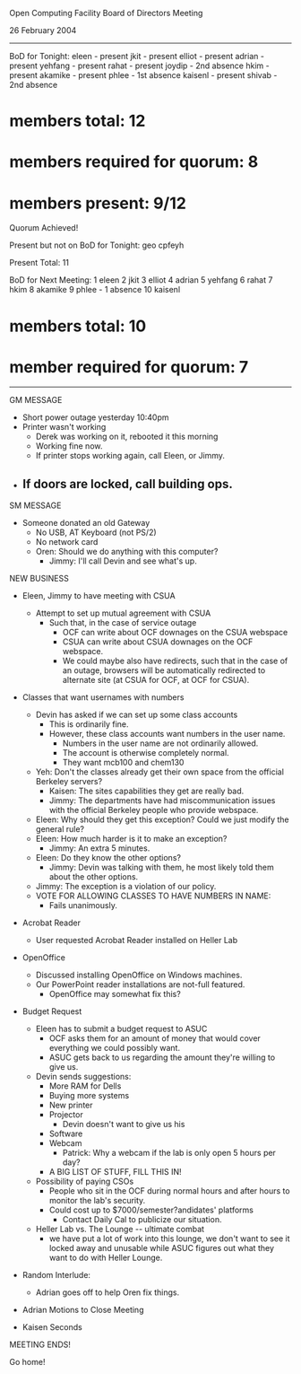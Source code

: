 Open Computing Facility
Board of Directors Meeting

26 February 2004

--------------------

BoD for Tonight:
eleen - present
jkit - present
elliot - present
adrian - present
yehfang - present
rahat - present
joydip - 2nd absence
hkim - present
akamike - present
phlee - 1st absence
kaisenl - present
shivab - 2nd absence

# members total: 12
# members required for quorum: 8
# members present: 9/12

Quorum Achieved!

Present but not on BoD for Tonight:
geo
cpfeyh

Present Total: 11

BoD for Next Meeting:
 1 eleen
 2 jkit
 3 elliot
 4 adrian
 5 yehfang
 6 rahat
 7 hkim
 8 akamike
 9 phlee - 1 absence
10 kaisenl

# members total: 10
# member required for quorum: 7

------

GM MESSAGE
- Short power outage yesterday 10:40pm
- Printer wasn't working
  - Derek was working on it, rebooted it this morning
  - Working fine now.
  - If printer stops working again, call Eleen, or Jimmy.
- If doors are locked, call building ops.
  - 
SM MESSAGE
- Someone donated an old Gateway
  - No USB, AT Keyboard (not PS/2)
  - No network card
  - Oren: Should we do anything with this computer?
    - Jimmy: I'll call Devin and see what's up.

NEW BUSINESS
- Eleen, Jimmy to have meeting with CSUA
  - Attempt to set up mutual agreement with CSUA
    - Such that, in the case of service outage
      - OCF can write about OCF downages on the CSUA webspace
      - CSUA can write about CSUA downages on the OCF webspace.
      - We could maybe also have redirects, such that in the case
        of an outage, browsers will be automatically redirected
	to alternate site (at CSUA for OCF, at OCF for CSUA).

- Classes that want usernames with numbers
  - Devin has asked if we can set up some class accounts
    - This is ordinarily fine.
    - However, these class accounts want numbers in the user name.
      - Numbers in the user name are not ordinarily allowed.
      - The account is otherwise completely normal.
      - They want mcb100 and chem130
  - Yeh: Don't the classes already get their own space from
    the official Berkeley servers?
    - Kaisen: The sites capabilities they get are really bad.
    - Jimmy: The departments have had miscommunication issues with
      the official Berkeley people who provide webspace.
  - Eleen: Why should they get this exception?  Could we just modify
    the general rule?
  - Eleen: How much harder is it to make an exception?
    - Jimmy: An extra 5 minutes.
  - Eleen: Do they know the other options?
    - Jimmy: Devin was talking with them, he most likely told them about
      the other options.
  - Jimmy: The exception is a violation of our policy.
  - VOTE FOR ALLOWING CLASSES TO HAVE NUMBERS IN NAME:
    - Fails unanimously.

- Acrobat Reader
  - User requested Acrobat Reader installed on Heller Lab

- OpenOffice
  - Discussed installing OpenOffice on Windows machines.
  - Our PowerPoint reader installations are not-full featured.
    - OpenOffice may somewhat fix this?

- Budget Request
  - Eleen has to submit a budget request to ASUC
    - OCF asks them for an amount of money that would cover everything
      we could possibly want.
    - ASUC gets back to us regarding the amount they're willing
      to give us.
  - Devin sends suggestions:
    - More RAM for Dells
    - Buying more systems
    - New printer
    - Projector
      - Devin doesn't want to give us his
    - Software
    - Webcam
      - Patrick: Why a webcam if the lab is only open 5 hours per day?
    - A BIG LIST OF STUFF, FILL THIS IN!
  - Possibility of paying CSOs
    - People who sit in the OCF during normal hours and after hours
      to monitor the lab's security.
    - Could cost up to $7000/semester?andidates' platforms
      - Contact Daily Cal to publicize our situation.
  - Heller Lab vs. The Lounge -- ultimate combat
    - we have put a lot of work into this lounge, we don't want to see
      it locked away and unusable while ASUC figures out what they want
      to do with Heller Lounge.

- Random Interlude:
  - Adrian goes off to help Oren fix things.

- Adrian Motions to Close Meeting
- Kaisen Seconds

MEETING ENDS!


Go home!
